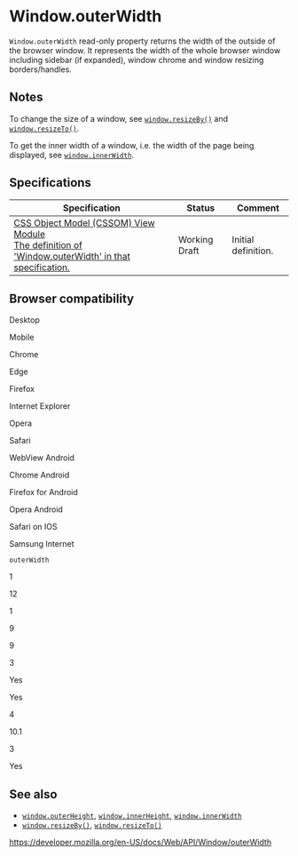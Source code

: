 Window.outerWidth
=================

`Window.outerWidth` read-only property returns the width of the outside of the browser window. It represents the width of the whole browser window including sidebar (if expanded), window chrome and window resizing borders/handles.

Notes
-----

To change the size of a window, see [`window.resizeBy()`](resizeby) and [`window.resizeTo()`](resizeto).

To get the inner width of a window, i.e. the width of the page being displayed, see [`window.innerWidth`](innerwidth).

Specifications
--------------

<table><thead><tr class="header"><th>Specification</th><th>Status</th><th>Comment</th></tr></thead><tbody><tr class="odd"><td><a href="https://drafts.csswg.org/cssom-view/#dom-window-outerwidth">CSS Object Model (CSSOM) View Module<br />
<span class="small">The definition of 'Window.outerWidth' in that specification.</span></a></td><td><span class="spec-wd">Working Draft</span></td><td>Initial definition.</td></tr></tbody></table>

Browser compatibility
---------------------

Desktop

Mobile

Chrome

Edge

Firefox

Internet Explorer

Opera

Safari

WebView Android

Chrome Android

Firefox for Android

Opera Android

Safari on IOS

Samsung Internet

`outerWidth`

1

12

1

9

9

3

Yes

Yes

4

10.1

3

Yes

See also
--------

-   [`window.outerHeight`](outerheight), [`window.innerHeight`](innerheight), [`window.innerWidth`](innerwidth)
-   [`window.resizeBy()`](resizeby), [`window.resizeTo()`](resizeto)

<a href="https://developer.mozilla.org/en-US/docs/Web/API/Window/outerWidth" class="_attribution-link">https://developer.mozilla.org/en-US/docs/Web/API/Window/outerWidth</a>
